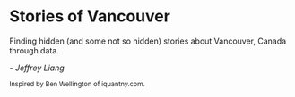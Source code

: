 # Stories of Vancouver


Finding hidden (and some not so hidden) stories about Vancouver, Canada through data.

*- Jeffrey Liang*

<sub> Inspired by Ben Wellington of iquantny.com. </sub>
